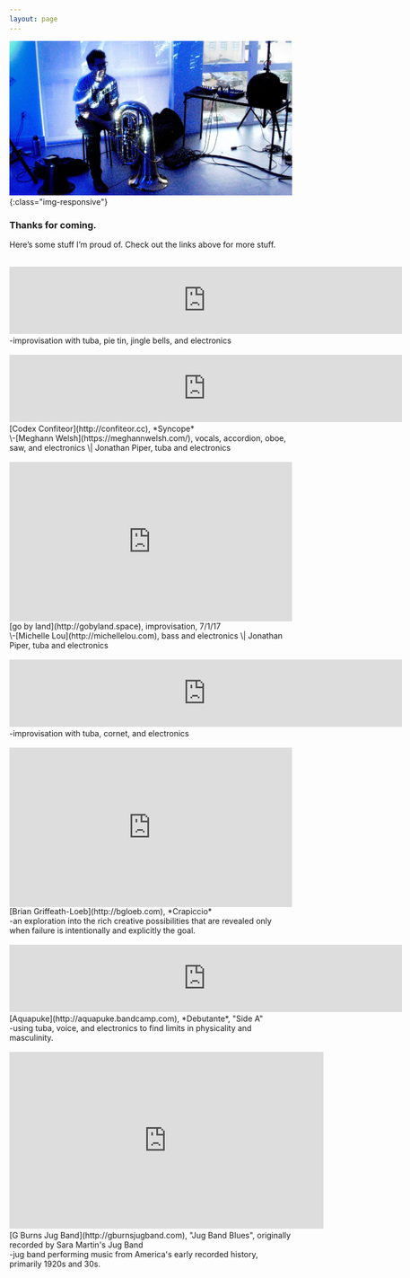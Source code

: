 ```yaml
---
layout: page
---
```


![image-title-here](/assets/images/self_tuba_lights.jpg){:class="img-responsive"}
### Thanks for coming.

Here’s some stuff I’m proud of. Check out the links above for more stuff.
<br/><br/>
<center>
<iframe style="border: 0; width: 700px; height: 120px;" src="https://bandcamp.com/EmbeddedPlayer/track=2052324936/size=large/bgcol=ffffff/linkcol=0687f5/artwork=small/transparent=true/" seamless><a href="https://jonathanpiper.bandcamp.com/track/what-has-already-bloomed">what has already bloomed by Jonathan Piper</a></iframe>
</center>
-improvisation with tuba, pie tin, jingle bells, and electronics
<br/><br/>
<center>
<iframe style="border: 0; width: 700px; height: 120px;" src="https://bandcamp.com/EmbeddedPlayer/album=771871190/size=large/bgcol=ffffff/linkcol=0687f5/tracklist=false/artwork=small/transparent=true/" seamless=""><a href="http://staystrange.bandcamp.com/album/syncope">Syncope by Codex Confiteor</a></iframe>
</center>
[Codex Confiteor](http://confiteor.cc), *Syncope*
<br/>
\-[Meghann Welsh](https://meghannwelsh.com/), vocals, accordion, oboe, saw, and electronics  \| Jonathan Piper, tuba and electronics
<br/><br/>
<center><div style="position:relative; width:100%; height:0px; padding-bottom:56.250%"><iframe allow="fullscreen" allowfullscreen height="100%" src="https://streamable.com/e/qjzq0p?loop=0" width="100%" style="border:none; width:100%; height:100%; position:absolute; left:0px; top:0px; overflow:hidden;"></iframe></div></center>
[go by land](http://gobyland.space), improvisation, 7/1/17
<br/>
\-[Michelle Lou](http://michellelou.com), bass and electronics \| Jonathan Piper, tuba and electronics
<br/><br/>
<center>
<iframe style="border: 0; width: 700px; height: 120px;" src="https://bandcamp.com/EmbeddedPlayer/track=3685807680/size=large/bgcol=ffffff/linkcol=0687f5/tracklist=false/artwork=small/transparent=true/" seamless=""><span style="display: inline-block; width: 0px; overflow: hidden; line-height: 0;" data-mce-type="bookmark" class="mce_SELRES_start">﻿</span><a href="http://jonathanpiper.bandcamp.com/track/pursing-pursuing">Pursing/Pursuing by Jonathan Piper</a></iframe>
</center>
-improvisation with tuba, cornet, and electronics
<br/><br/>
<center><div style="position:relative; width:100%; height:0px; padding-bottom:56.250%"><iframe allow="fullscreen" allowfullscreen height="100%" src="https://streamable.com/e/dxlinr?loop=0" width="100%" style="border:none; width:100%; height:100%; position:absolute; left:0px; top:0px; overflow:hidden;"></iframe></div></center>
[Brian Griffeath-Loeb](http://bgloeb.com), *Crapiccio*
<br/>
-an exploration into the rich creative possibilities that are revealed only when failure is intentionally and explicitly the goal.
<br/><br/>
<center>
<iframe style="border: 0; width: 700px; height: 120px;" src="https://bandcamp.com/EmbeddedPlayer/album=4281316050/size=large/bgcol=ffffff/linkcol=0687f5/tracklist=false/artwork=small/transparent=true/" seamless=""><span style="display: inline-block; width: 0px; overflow: hidden; line-height: 0;" data-mce-type="bookmark" class="mce_SELRES_start">﻿</span><a href="http://aquapuke.bandcamp.com/album/debutante">Debutante by Aquapuke</a></iframe>
</center>
[Aquapuke](http://aquapuke.bandcamp.com), *Debutante*, "Side A"
<br/>
-using tuba, voice, and electronics to find limits in physicality and masculinity.
<br/><br/>
<center><iframe width="560" height="315" src="https://www.youtube.com/embed/kVBt8Ydv578" frameborder="0" allow="accelerometer; autoplay; clipboard-write; encrypted-media; gyroscope; picture-in-picture" allowfullscreen></iframe></center>
[G Burns Jug Band](http://gburnsjugband.com), "Jug Band Blues", originally recorded by Sara Martin's Jug Band
<br/>
-jug band performing music from America's early recorded history, primarily 1920s and 30s.